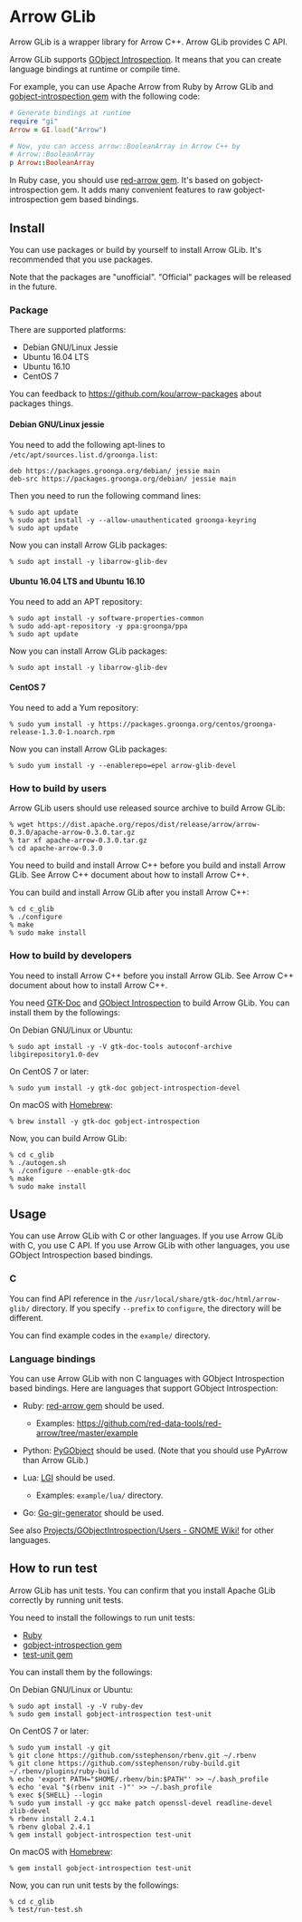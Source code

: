 <!---
  Licensed under the Apache License, Version 2.0 (the "License");
  you may not use this file except in compliance with the License.
  You may obtain a copy of the License at

   http://www.apache.org/licenses/LICENSE-2.0

  Unless required by applicable law or agreed to in writing, software
  distributed under the License is distributed on an "AS IS" BASIS,
  WITHOUT WARRANTIES OR CONDITIONS OF ANY KIND, either express or implied.
  See the License for the specific language governing permissions and
  limitations under the License. See accompanying LICENSE file.
-->

# Arrow GLib

Arrow GLib is a wrapper library for Arrow C++. Arrow GLib provides C
API.

Arrow GLib supports
[GObject Introspection](https://wiki.gnome.org/action/show/Projects/GObjectIntrospection).
It means that you can create language bindings at runtime or compile time.

For example, you can use Apache Arrow from Ruby by Arrow GLib and
[gobject-introspection gem](https://rubygems.org/gems/gobject-introspection)
with the following code:

```ruby
# Generate bindings at runtime
require "gi"
Arrow = GI.load("Arrow")

# Now, you can access arrow::BooleanArray in Arrow C++ by
# Arrow::BooleanArray
p Arrow::BooleanArray
```

In Ruby case, you should use
[red-arrow gem](https://rubygems.org/gems/red-arrow). It's based on
gobject-introspection gem. It adds many convenient features to raw
gobject-introspection gem based bindings.

## Install

You can use packages or build by yourself to install Arrow GLib. It's
recommended that you use packages.

Note that the packages are "unofficial". "Official" packages will be
released in the future.

### Package

There are supported platforms:

  * Debian GNU/Linux Jessie
  * Ubuntu 16.04 LTS
  * Ubuntu 16.10
  * CentOS 7

You can feedback to https://github.com/kou/arrow-packages about
packages things.

#### Debian GNU/Linux jessie

You need to add the following apt-lines to
`/etc/apt/sources.list.d/groonga.list`:

```text
deb https://packages.groonga.org/debian/ jessie main
deb-src https://packages.groonga.org/debian/ jessie main
```

Then you need to run the following command lines:

```text
% sudo apt update
% sudo apt install -y --allow-unauthenticated groonga-keyring
% sudo apt update
```

Now you can install Arrow GLib packages:

```text
% sudo apt install -y libarrow-glib-dev
```

#### Ubuntu 16.04 LTS and Ubuntu 16.10

You need to add an APT repository:

```text
% sudo apt install -y software-properties-common
% sudo add-apt-repository -y ppa:groonga/ppa
% sudo apt update
```

Now you can install Arrow GLib packages:

```text
% sudo apt install -y libarrow-glib-dev
```

#### CentOS 7

You need to add a Yum repository:

```text
% sudo yum install -y https://packages.groonga.org/centos/groonga-release-1.3.0-1.noarch.rpm
```

Now you can install Arrow GLib packages:

```text
% sudo yum install -y --enablerepo=epel arrow-glib-devel
```

### How to build by users

Arrow GLib users should use released source archive to build Arrow
GLib:

```text
% wget https://dist.apache.org/repos/dist/release/arrow/arrow-0.3.0/apache-arrow-0.3.0.tar.gz
% tar xf apache-arrow-0.3.0.tar.gz
% cd apache-arrow-0.3.0
```

You need to build and install Arrow C++ before you build and install
Arrow GLib. See Arrow C++ document about how to install Arrow C++.

You can build and install Arrow GLib after you install Arrow C++:

```text
% cd c_glib
% ./configure
% make
% sudo make install
```

### How to build by developers

You need to install Arrow C++ before you install Arrow GLib. See Arrow
C++ document about how to install Arrow C++.

You need [GTK-Doc](https://www.gtk.org/gtk-doc/) and
[GObject Introspection](https://wiki.gnome.org/Projects/GObjectIntrospection)
to build Arrow GLib. You can install them by the followings:

On Debian GNU/Linux or Ubuntu:

```text
% sudo apt install -y -V gtk-doc-tools autoconf-archive libgirepository1.0-dev
```

On CentOS 7 or later:

```text
% sudo yum install -y gtk-doc gobject-introspection-devel
```

On macOS with [Homebrew](https://brew.sh/):

```text
% brew install -y gtk-doc gobject-introspection
```

Now, you can build Arrow GLib:

```text
% cd c_glib
% ./autogen.sh
% ./configure --enable-gtk-doc
% make
% sudo make install
```

## Usage

You can use Arrow GLib with C or other languages. If you use Arrow
GLib with C, you use C API. If you use Arrow GLib with other
languages, you use GObject Introspection based bindings.

### C

You can find API reference in the
`/usr/local/share/gtk-doc/html/arrow-glib/` directory. If you specify
`--prefix` to `configure`, the directory will be different.

You can find example codes in the `example/` directory.

### Language bindings

You can use Arrow GLib with non C languages with GObject Introspection
based bindings. Here are languages that support GObject Introspection:

  * Ruby: [red-arrow gem](https://rubygems.org/gems/red-arrow) should be used.
    * Examples: https://github.com/red-data-tools/red-arrow/tree/master/example

  * Python: [PyGObject](https://wiki.gnome.org/Projects/PyGObject) should be used. (Note that you should use PyArrow than Arrow GLib.)

  * Lua: [LGI](https://github.com/pavouk/lgi) should be used.
    * Examples: `example/lua/` directory.

  * Go: [Go-gir-generator](https://github.com/linuxdeepin/go-gir-generator) should be used.

See also
[Projects/GObjectIntrospection/Users - GNOME Wiki!](https://wiki.gnome.org/Projects/GObjectIntrospection/Users)
for other languages.

## How to run test

Arrow GLib has unit tests. You can confirm that you install Apache
GLib correctly by running unit tests.

You need to install the followings to run unit tests:

  * [Ruby](https://www.ruby-lang.org/)
  * [gobject-introspection gem](https://rubygems.org/gems/gobject-introspection)
  * [test-unit gem](https://rubygems.org/gems/test-unit)

You can install them by the followings:

On Debian GNU/Linux or Ubuntu:

```text
% sudo apt install -y -V ruby-dev
% sudo gem install gobject-introspection test-unit
```

On CentOS 7 or later:

```text
% sudo yum install -y git
% git clone https://github.com/sstephenson/rbenv.git ~/.rbenv
% git clone https://github.com/sstephenson/ruby-build.git ~/.rbenv/plugins/ruby-build
% echo 'export PATH="$HOME/.rbenv/bin:$PATH"' >> ~/.bash_profile
% echo 'eval "$(rbenv init -)"' >> ~/.bash_profile
% exec ${SHELL} --login
% sudo yum install -y gcc make patch openssl-devel readline-devel zlib-devel
% rbenv install 2.4.1
% rbenv global 2.4.1
% gem install gobject-introspection test-unit
```

On macOS with [Homebrew](https://brew.sh/):

```text
% gem install gobject-introspection test-unit
```

Now, you can run unit tests by the followings:

```text
% cd c_glib
% test/run-test.sh
```
